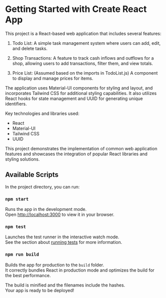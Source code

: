 # Getting Started with Create React App

This project is a React-based web application that includes several features:

1. Todo List: A simple task management system where users can add, edit, and delete tasks.

2. Shop Transactions: A feature to track cash inflows and outflows for a shop, allowing users to add transactions, filter them, and view totals.

3. Price List: (Assumed based on the imports in TodoList.js) A component to display and manage prices for items.

The application uses Material-UI components for styling and layout, and incorporates Tailwind CSS for additional styling capabilities. It also utilizes React hooks for state management and UUID for generating unique identifiers.

Key technologies and libraries used:
- React
- Material-UI
- Tailwind CSS
- UUID

This project demonstrates the implementation of common web application features and showcases the integration of popular React libraries and styling solutions.

## Available Scripts

In the project directory, you can run:

### `npm start`

Runs the app in the development mode.\
Open [http://localhost:3000](http://localhost:3000) to view it in your browser.

### `npm test`

Launches the test runner in the interactive watch mode.\
See the section about [running tests](https://facebook.github.io/create-react-app/docs/running-tests) for more information.

### `npm run build`

Builds the app for production to the `build` folder.\
It correctly bundles React in production mode and optimizes the build for the best performance.

The build is minified and the filenames include the hashes.\
Your app is ready to be deployed!